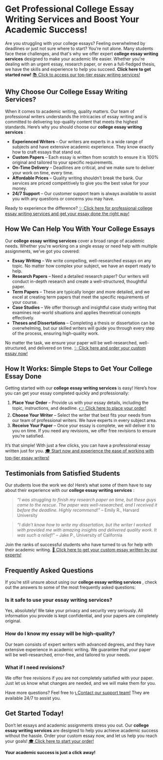 # Get Professional College Essay Writing Services and Boost Your Academic Success!

Are you struggling with your college essays? Feeling overwhelmed by deadlines or just not sure where to start? You’re not alone. Many students face these challenges, and that's why we offer expert **college essay writing services** designed to make your academic life easier. Whether you're dealing with an urgent essay, research paper, or even a full-fledged thesis, we have the skills and experience to help you succeed. **Click here to get started now!** [📚 Click to access our top-tier essay writing services!](https://tinyurl.com/topessay?keyword=college+essay+writing+services)

## Why Choose Our College Essay Writing Services?

When it comes to academic writing, quality matters. Our team of professional writers understands the intricacies of essay writing and is committed to delivering top-quality content that meets the highest standards. Here’s why you should choose our **college essay writing services** :

- **Experienced Writers** – Our writers are experts in a wide range of subjects and have extensive academic experience. They know exactly how to craft essays that stand out.
- **Custom Papers** – Each essay is written from scratch to ensure it is 100% original and tailored to your specific requirements.
- **On-Time Delivery** – Deadlines are critical, and we make sure to deliver your work on time, every time.
- **Affordable Prices** – Quality writing shouldn’t break the bank. Our services are priced competitively to give you the best value for your money.
- **24/7 Support** – Our customer support team is always available to assist you with any questions or concerns you may have.

Ready to experience the difference? [✨ Click here for professional college essay writing services and get your essay done the right way!](https://tinyurl.com/topessay?keyword=college+essay+writing+services)

## How We Can Help You With Your College Essays

Our **college essay writing services** cover a broad range of academic needs. Whether you're working on a single essay or need help with multiple assignments, we’ve got you covered:

- **Essay Writing** – We write compelling, well-researched essays on any topic. No matter how complex your subject, we have an expert ready to help.
- **Research Papers** – Need a detailed research paper? Our writers will conduct in-depth research and create a well-structured, thoughtful paper.
- **Term Papers** – These are typically longer and more detailed, and we excel at creating term papers that meet the specific requirements of your course.
- **Case Studies** – We offer thorough and insightful case study writing that examines real-world situations and applies theoretical concepts effectively.
- **Theses and Dissertations** – Completing a thesis or dissertation can be overwhelming, but our skilled writers will guide you through every step of the process, ensuring high-quality work.

No matter the task, we ensure your paper will be well-researched, well-structured, and delivered on time. [✨ Click here and order your custom essay now!](https://tinyurl.com/topessay?keyword=college+essay+writing+services)

## How It Works: Simple Steps to Get Your College Essay Done

Getting started with our **college essay writing services** is easy! Here’s how you can get your essay completed quickly and professionally:

1. **Place Your Order** – Provide us with your essay details, including the topic, instructions, and deadline. [👉 Click here to place your order!](https://tinyurl.com/topessay?keyword=college+essay+writing+services)
2. **Choose Your Writer** – Select the writer that best fits your needs from our team of professional writers. We have experts in every subject area.
3. **Receive Your Paper** – Once your essay is complete, we will deliver it to you on time. If you need any revisions, we offer free revisions to ensure you’re satisfied.

It’s that simple! With just a few clicks, you can have a professional essay written just for you. [🎓 Start now and experience the ease of working with top-tier essay writers!](https://tinyurl.com/topessay?keyword=college+essay+writing+services)

## Testimonials from Satisfied Students

Our students love the work we do! Here’s what some of them have to say about their experience with our **college essay writing services** :

> _“I was struggling to finish my research paper on time, but these guys came to the rescue. The paper was well-researched, and I received it before the deadline. Highly recommend!”_ – Emily R., Harvard University

> _“I didn’t know how to write my dissertation, but the writer I worked with provided me with amazing insights and delivered quality work. It was such a relief!”_ – Jake P., University of California

Join the ranks of successful students who have turned to us for help with their academic writing. [🌟 Click here to get your custom essay written by our experts!](https://tinyurl.com/topessay?keyword=college+essay+writing+services)

## Frequently Asked Questions

If you’re still unsure about using our **college essay writing services** , check out the answers to some of the most frequently asked questions:

### Is it safe to use your essay writing services?

Yes, absolutely! We take your privacy and security very seriously. All information you provide is kept confidential, and your papers are completely original.

### How do I know my essay will be high-quality?

Our team consists of expert writers with advanced degrees, and they have extensive experience in academic writing. We guarantee that your paper will be well-researched, error-free, and tailored to your needs.

### What if I need revisions?

We offer free revisions if you are not completely satisfied with your paper. Just let us know what changes are needed, and we will make them for you.

Have more questions? Feel free to [📞 Contact our support team!](https://tinyurl.com/topessay?keyword=college+essay+writing+services) They are available 24/7 to assist you.

## Get Started Today!

Don’t let essays and academic assignments stress you out. Our **college essay writing services** are designed to help you achieve academic success without the hassle. Order your custom essay now, and let us help you reach your goals! [🎓 Click here to start your order!](https://tinyurl.com/topessay?keyword=college+essay+writing+services)

**Your academic success is just a click away!**
